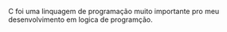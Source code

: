 C foi uma linquagem de programação muito importante pro meu desenvolvimento em logica de programção.
